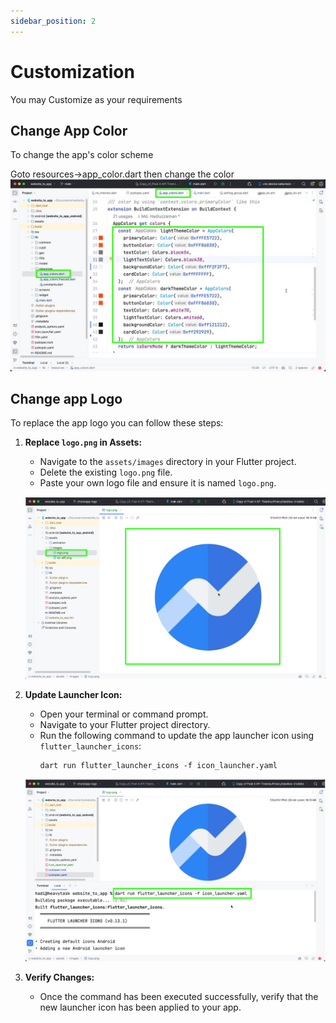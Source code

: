 ```yaml
---
sidebar_position: 2
---
```


# Customization
You may Customize as your requirements


## Change App Color
To change the app's color scheme

Goto resources->app_color.dart then change the color
![Change App Color](./img/change-app-color.jpeg)



## Change app Logo
To replace the app logo you can follow these steps:

1. **Replace `logo.png` in Assets:**
   - Navigate to the `assets/images` directory in your Flutter project.
   - Delete the existing `logo.png` file.
   - Paste your own logo file and ensure it is named `logo.png`.

   ![Replace logo image](./img/logo1.png)

2. **Update Launcher Icon:**
   - Open your terminal or command prompt.
   - Navigate to your Flutter project directory.
   - Run the following command to update the app launcher icon using `flutter_launcher_icons`:
     ```
     dart run flutter_launcher_icons -f icon_launcher.yaml
     ```
   ![Update Launcher Icon](./img/logo2.png)

3. **Verify Changes:**
   - Once the command has been executed successfully, verify that the new launcher icon has been applied to your app.

